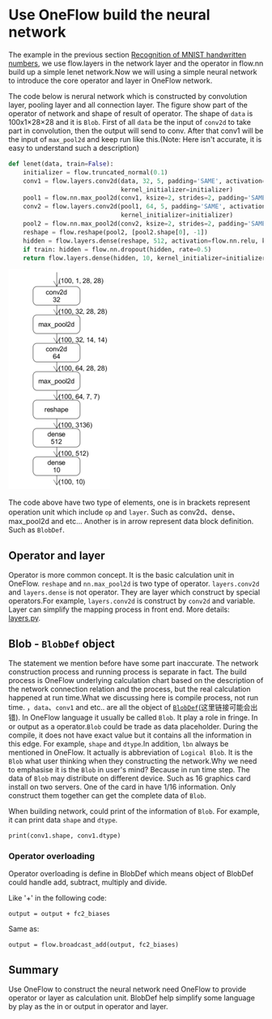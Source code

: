 # Use OneFlow build the neural network

The example in the previous section [ Recognition of MNIST handwritten numbers](http://183.81.182.202:8000/quick_start/lenet_mnist.html), we use flow.layers in the network layer and the operator in flow.nn build up a simple lenet network.Now we will using a simple neural network to introduce the core operator and layer in OneFlow network.

The code below is nerural network which is constructed by convolution layer, pooling layer and all connection layer. The figure show part of the operator of network and shape of result of operator. The shape of `data` is 100x1×28×28 and it is `Blob`. First of all `data` be the input of `conv2d` to take part in convolution, then the output will send to conv. After that conv1 will be the input of `max_pool2d` and keep run like this.(Note: Here isn't accurate, it is easy to understand such a description)

```python
def lenet(data, train=False):
    initializer = flow.truncated_normal(0.1)
    conv1 = flow.layers.conv2d(data, 32, 5, padding='SAME', activation=flow.nn.relu, name='conv1',
                               kernel_initializer=initializer)
    pool1 = flow.nn.max_pool2d(conv1, ksize=2, strides=2, padding='SAME', name='pool1')
    conv2 = flow.layers.conv2d(pool1, 64, 5, padding='SAME', activation=flow.nn.relu, name='conv2',
                               kernel_initializer=initializer)
    pool2 = flow.nn.max_pool2d(conv2, ksize=2, strides=2, padding='SAME', name='pool2', )
    reshape = flow.reshape(pool2, [pool2.shape[0], -1])
    hidden = flow.layers.dense(reshape, 512, activation=flow.nn.relu, kernel_initializer=initializer, name='dense1')
    if train: hidden = flow.nn.dropout(hidden, rate=0.5)
    return flow.layers.dense(hidden, 10, kernel_initializer=initializer, name='dense2')
```

![](imgs/lenet.png)

The code above have two type of elements, one is in brackets represent operation unit which include `op` and `layer`. Such as conv2d、dense、max_pool2d and etc... Another is in arrow represent data block definition. Such as `BlobDef`.

## Operator and layer
Operator is more common concept. It is the basic calculation unit in OneFlow. `reshape` and `nn.max_pool2d` is two type of operator. `layers.conv2d` and `layers.dense` is not operator. They are layer which construct by special operators.For example, `layers.conv2d` is construct by `conv2d` and variable. Layer can simplify the mapping process in front end. More details: [layers.py](https://github.com/Oneflow-Inc/oneflow/oneflow/python/ops/layers.py).

## Blob - `BlobDef` object
The statement we mention before have some part inaccurate. The network construction process and running process is separate in fact. The build process is OneFlow underlying calculation chart based on the description of the network connection relation and the process, but the real calculation happened at run time.What we discussing here is compile process, not run time. ，`data`、`conv1` and etc.. are all the object of [`BlobDef`](https://github.com/Oneflow-Inc/oneflow-documentation/docs/extended_topics/consistent_mirrored.md)(这里链接可能会出错). In OneFlow language it usually be called `Blob`. It play a role in fringe. In or output as a operator.`Blob` could be trade as data placeholder. During the compile, it does not have exact value but it contains all the information in this edge. For example, `shape` and `dtype`.In addition, `lbn` always be mentioned in OneFlow. It actually is abbreviation of `Logical Blob`. It is the `Blob` what user thinking when they constructing the network.Why we need to emphasise it is the `Blob` in user's mind? Because in run time step. The data of  `Blob` may distribute on different device. Such as 16 graphics card install on two servers. One of the card in have 1/16 information. Only construct them together can get the complete data of `Blob`.

When building network, could print of the information of `Blob`. For example, it can print data `shape` and `dtype`.
```
print(conv1.shape, conv1.dtype)
```

### Operator overloading
Operator overloading is define in BlobDef which means object of BlobDef could handle add, subtract, multiply and divide.

Like '+' in the following code:

```
output = output + fc2_biases
```
Same as:
```
output = flow.broadcast_add(output, fc2_biases)
```

## Summary
Use OneFlow to construct the neural network need OneFlow to provide operator or layer as calculation unit. BlobDef help simplify some language by play as the in or output in operator and layer.
